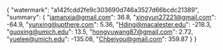 {
    "watermark": "a142fcdd2fe9c303690d746a3527d66bcdc21389", 
    "summary": {
        "iamanxia@gmail.com": 36.8, 
        "xingyun27221@gmail.com": -64.9, 
        "yunxing@upthere.com": 5.36, 
        "Hding@macalester.edu": -218.3, 
        "guoxing@umich.edu": 13.5, 
        "hongyuwang87@gmail.com": 2.72, 
        "yuelee@umich.edu": -135.08, 
        "Chbeiyou@gmail.com": 359.87
    }
}